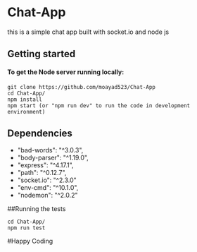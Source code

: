 # Chat-App
this is a simple chat app built with socket.io and node js

## Getting started
#### To get the Node server running locally:
```
git clone https://github.com/moayad523/Chat-App
cd Chat-App/
npm install
npm start (or "npm run dev" to run the code in development environment) 

```
## Dependencies
- "bad-words": "^3.0.3",
- "body-parser": "^1.19.0",
- "express": "^4.17.1",
- "path": "^0.12.7",
- "socket.io": "^2.3.0"
- "env-cmd": "^10.1.0",
- "nodemon": "^2.0.2"

##Running the tests
```
cd Chat-App/
npm run test
```
#Happy Coding

